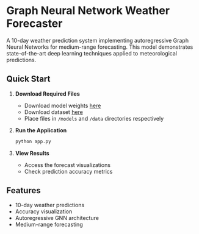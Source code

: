 # Graph Neural Network Weather Forecaster

A 10-day weather prediction system implementing autoregressive Graph Neural Networks for medium-range forecasting. This model demonstrates state-of-the-art deep learning techniques applied to meteorological predictions.

## Quick Start

1. **Download Required Files**
   - Download model weights [here](#) 
   - Download dataset [here](#)
   - Place files in `/models` and `/data` directories respectively

2. **Run the Application**
   ```bash
   python app.py
   ```

3. **View Results**
   - Access the forecast visualizations
   - Check prediction accuracy metrics

## Features
- 10-day weather predictions
- Accuracy visualization
- Autoregressive GNN architecture
- Medium-range forecasting
